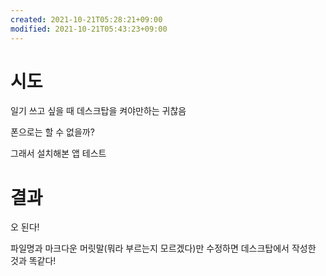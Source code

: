```yaml
---
created: 2021-10-21T05:28:21+09:00
modified: 2021-10-21T05:43:23+09:00
---
```


# 시도

일기 쓰고 싶을 때 데스크탑을 켜야만하는 귀찮음

폰으로는 할 수 없을까?

그래서 설치해본 앱 테스트

# 결과

오 된다!

파일명과 마크다운 머릿말(뭐라 부르는지 모르겠다)만 수정하면 데스크탑에서 작성한 것과 똑같다!
